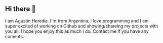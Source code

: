 ## Hi there 👋
I am Agustin Heredia. I´m from Argentina.
 I love programming and I am super excited of working on Github and showing/shareing my projects with you all.
 I hope you enjoy this as much I do.
 Contact me if you have any coments. .
<!--
**AgU131/AgU131** is a ✨ _special_ ✨ repository because its `README.md` (this file) appears on your GitHub profile.

Here are some ideas to get you started:

- 🔭 I’m currently working on ...
- 🌱 I’m currently learning ...
- 👯 I’m looking to collaborate on ...
- 🤔 I’m looking for help with ...
- 💬 Ask me about ...
- 📫 How to reach me: ...
- 😄 Pronouns: ...
- ⚡ Fun fact: ...
-->
